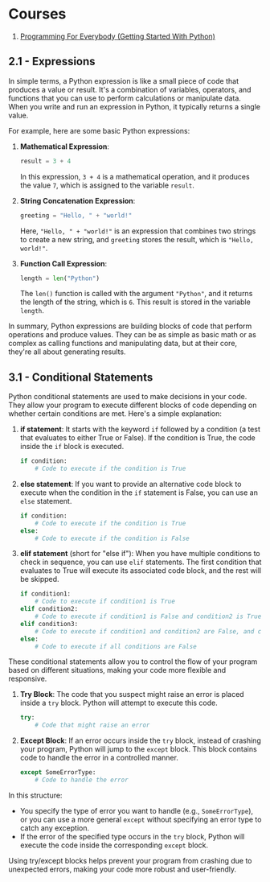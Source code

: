 # Courses
1. [Programming For Everybody (Getting Started With Python)](https://www.coursera.org/learn/python/)

## 2.1 - Expressions
In simple terms, a Python expression is like a small piece of code that produces a value or result. It's a combination of variables, operators, and functions that you can use to perform calculations or manipulate data. When you write and run an expression in Python, it typically returns a single value.

For example, here are some basic Python expressions:

1. **Mathematical Expression**: 
   ```python
   result = 3 + 4
   ```
   In this expression, `3 + 4` is a mathematical operation, and it produces the value `7`, which is assigned to the variable `result`.

2. **String Concatenation Expression**:
   ```python
   greeting = "Hello, " + "world!"
   ```
   Here, `"Hello, " + "world!"` is an expression that combines two strings to create a new string, and `greeting` stores the result, which is `"Hello, world!"`.

3. **Function Call Expression**:
   ```python
   length = len("Python")
   ```
   The `len()` function is called with the argument `"Python"`, and it returns the length of the string, which is `6`. This result is stored in the variable `length`.

In summary, Python expressions are building blocks of code that perform operations and produce values. They can be as simple as basic math or as complex as calling functions and manipulating data, but at their core, they're all about generating results.

## 3.1 - Conditional Statements
Python conditional statements are used to make decisions in your code. They allow your program to execute different blocks of code depending on whether certain conditions are met. Here's a simple explanation:

1. **if statement**: It starts with the keyword `if` followed by a condition (a test that evaluates to either True or False). If the condition is True, the code inside the `if` block is executed.

   ```python
   if condition:
       # Code to execute if the condition is True
   ```

2. **else statement**: If you want to provide an alternative code block to execute when the condition in the `if` statement is False, you can use an `else` statement.

   ```python
   if condition:
       # Code to execute if the condition is True
   else:
       # Code to execute if the condition is False
   ```

3. **elif statement** (short for "else if"): When you have multiple conditions to check in sequence, you can use `elif` statements. The first condition that evaluates to True will execute its associated code block, and the rest will be skipped.

   ```python
   if condition1:
       # Code to execute if condition1 is True
   elif condition2:
       # Code to execute if condition1 is False and condition2 is True
   elif condition3:
       # Code to execute if condition1 and condition2 are False, and condition3 is True
   else:
       # Code to execute if all conditions are False
   ```

These conditional statements allow you to control the flow of your program based on different situations, making your code more flexible and responsive.

1. **Try Block**: The code that you suspect might raise an error is placed inside a `try` block. Python will attempt to execute this code.

   ```python
   try:
       # Code that might raise an error
   ```

2. **Except Block**: If an error occurs inside the `try` block, instead of crashing your program, Python will jump to the `except` block. This block contains code to handle the error in a controlled manner.

   ```python
   except SomeErrorType:
       # Code to handle the error
   ```

In this structure:

- You specify the type of error you want to handle (e.g., `SomeErrorType`), or you can use a more general `except` without specifying an error type to catch any exception.
- If the error of the specified type occurs in the `try` block, Python will execute the code inside the corresponding `except` block.

Using try/except blocks helps prevent your program from crashing due to unexpected errors, making your code more robust and user-friendly.